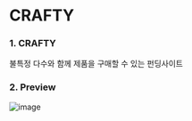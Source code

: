 # CRAFTY
### 1. CRAFTY
불특정 다수와 함께 제품을 구매할 수 있는 펀딩사이트

### 2. Preview
![image](https://github.com/sohyun23/CRAFTY/assets/108653282/d65a7838-ea60-4e6d-bf26-b5d706db9737)



